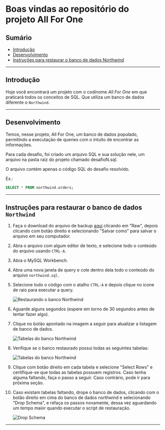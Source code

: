 
# Boas vindas ao repositório do projeto All For One

## Sumário

- [Introdução](#introdução)
- [Desenvolvimento](#desenvolvimento)
- [Instruções para restaurar o banco de dados Northwind](#instruções-para-restaurar-o-banco-de-dados-northwind)

---

## Introdução

Hoje você encontrará um projeto com o codinome *All For One* em que praticará todos os conceitos de SQL. Que utiliza um banco de dados diferente o `Northwind`.

---

## Desenvolvimento

Temos, nesse projeto, All For One, um banco de dados populado, permitindo a executação de queries com o intuito de encontrar as informações.

Para cada desafio, foi criado um arquivo SQL e sua solução nele, um arquivo na pasta raiz do projeto chamado desafioN.sql.

O arquivo contém apenas o código SQL do desafio resolvido.

Ex.:
```sql
SELECT * FROM northwind.orders;
```

---

## Instruções para restaurar o banco de dados `Northwind`

1. Faça o download do arquivo de backup [aqui](northwind.sql) clicando em "Raw", depois clicando com botão direito e selecionando "Salvar como" para salvar o arquivo em seu computador.
2. Abra o arquivo com algum editor de texto, e selecione todo o conteúdo do arquivo usando `CTRL-A`.
3. Abra o MySQL Workbench.
4. Abra uma nova janela de query e cole dentro dela todo o conteúdo do arquivo `northwind.sql`.
5. Selecione todo o código com o atalho `CTRL-A` e depois clique no icone de raio para executar a query.

    ![Restaurando o banco Northwind](images/restore_northwind.png)
6. Aguarde alguns segundos (espere em torno de 30 segundos antes de tentar fazer algo).
7. Clique no botão apontado na imagem a seguir para atualizar a listagem de banco de dados.

    ![Tabelas do banco Northwind](images/refresh_databases.png)
7. Verifique se o banco restaurado possui todas as seguintes tabelas:

    ![Tabelas do banco Northwind](images/northwind.png)
8. Clique com botão direito em cada tabela e selecione "Select Rows" e certifique-se que todas as tabelas possuem registros. Caso tenha alguma faltando, faça o passo a seguir. Caso contrário, pode ir para próxima seção.
9. Caso existam tabelas faltando, drope o banco de dados, clicando com o botão direito em cima do banco de dados northwind e selecionando "Drop Schema", e refaça os passos novamente, dessa vez aguardando um tempo maior quando executar o script de restauração.

    ![Drop Schema](images/drop_database.png)

---
